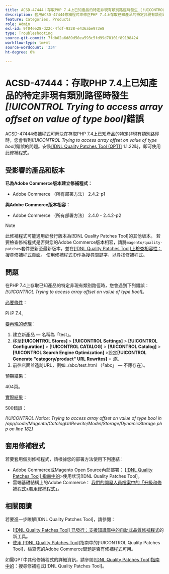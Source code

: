 ```yaml
---
title: ACSD-47444：存取PHP 7.4上已知產品的特定非現有類別路徑時發生_[!UICONTROL Trying to access array offset on value of type bool]_錯誤
description: 套用ACSD-47444修補程式來修正PHP 7.4上存取已知產品的特定非現有類別路徑時發生_[!UICONTROL Trying to access array offset on value of type bool]_錯誤的Adobe Commerce問題。
feature: Categories, Products
role: Admin
exl-id: 9f04ee28-d22c-4fdf-9228-e436abe973e8
type: Troubleshooting
source-git-commit: 7fdb02a6d89d50ea593c5fd99d78101f89198424
workflow-type: tm+mt
source-wordcount: '334'
ht-degree: 0%

---
```


# ACSD-47444：存取PHP 7.4上已知產品的特定非現有類別路徑時發生&#x200B;_[!UICONTROL Trying to access array offset on value of type bool]_&#x200B;錯誤

ACSD-47444修補程式可解決在存取PHP 7.4上已知產品的特定非現有類別路徑時，您會看到&#x200B;_[!UICONTROL Trying to access array offset on value of type bool]_&#x200B;錯誤的問題。安裝[[!DNL Quality Patches Tool (QPT)]](https://experienceleague.adobe.com/en/docs/commerce-operations/tools/quality-patches-tool/quality-patches-tool-to-self-serve-quality-patches) 1.1.22時，即可使用此修補程式。

## 受影響的產品和版本

**已為Adobe Commerce版本建立修補程式：**
* Adobe Commerce （所有部署方法） 2.4.2-p1

**與Adobe Commerce版本相容：**
* Adobe Commerce （所有部署方法） 2.4.0 - 2.4.2-p2

>[!NOTE]
>
>此修補程式可能適用於發行版本為[!DNL Quality Patches Tool]的其他版本。 若要檢查修補程式是否與您的Adobe Commerce版本相容，請將`magento/quality-patches`套件更新至最新版本，並在[[!DNL Quality Patches Tool]上檢查相容性：搜尋修補程式頁面](https://experienceleague.adobe.com/tools/commerce-quality-patches/index.html)。 使用修補程式ID作為搜尋關鍵字，以尋找修補程式。

## 問題

在PHP 7.4上存取已知產品的特定非現有類別路徑時，您會遇到下列錯誤： _[!UICONTROL Trying to access array offset on value of type bool]_。

<u>必要條件</u>：

PHP 7.4。

<u>要再現的步驟</u>：

1. 建立新產品 — 名稱為「test」。
1. 移至&#x200B;**[!UICONTROL Stores]** > **[!UICONTROL Settings]** > **[!UICONTROL Configuration]** > **[!UICONTROL CATALOG]** > **[!UICONTROL Catalog]** > **[!UICONTROL Search Engine Optimization]** >設定&#x200B;**[!UICONTROL Generate "category/product" URL Rewrites]** = _否_。
1. 前往店面並造訪URL，例如../abc/test.html （「abc」 — 不應存在）。

<u>預期結果</u>：

404頁。

<u>實際結果</u>：

500錯誤：

_[!UICONTROL Notice: Trying to access array offset on value of type bool in /app/code/Magento/CatalogUrlRewrite/Model/Storage/DynamicStorage.php on line 182]_

## 套用修補程式

若要套用個別修補程式，請根據您的部署方法使用下列連結：

* Adobe Commerce或Magento Open Source內部部署： [[!DNL Quality Patches Tool] 指南中的](/help/tools/quality-patches-tool/usage.md)>使用狀況[!DNL Quality Patches Tool]。
* 雲端基礎結構上的Adobe Commerce： [我們的開發人員檔案中的「升級和修補程式>套用修補程式」](https://experienceleague.adobe.com/docs/commerce-cloud-service/user-guide/develop/upgrade/apply-patches.html)。

## 相關閱讀

若要進一步瞭解[!DNL Quality Patches Tool]，請參閱：

* [[!DNL Quality Patches Tool] 已發行：支援知識庫中的自助式品質修補程式](https://experienceleague.adobe.com/en/docs/commerce-operations/tools/quality-patches-tool/quality-patches-tool-to-self-serve-quality-patches)的新工具。
* [使用 [!DNL Quality Patches Tool]](/help/tools/quality-patches-tool/patches-available-in-qpt/check-patch-for-magento-issue-with-magento-quality-patches.md)指南中的[!UICONTROL Quality Patches Tool]，檢查您的Adobe Commerce問題是否有修補程式可用。


如需QPT中其他修補程式的詳細資訊，請參閱[[!DNL Quality Patches Tool]指南中的](https://experienceleague.adobe.com/tools/commerce-quality-patches/index.html)：搜尋修補程式[!DNL Quality Patches Tool]。
